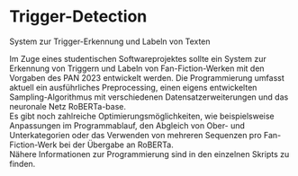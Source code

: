 # Trigger-Detection
System zur Trigger-Erkennung und Labeln von Texten

Im Zuge eines studentischen Softwareprojektes sollte ein System zur Erkennung von Triggern und Labeln von Fan-Fiction-Werken mit den Vorgaben des PAN 2023 entwickelt werden. Die Programmierung umfasst aktuell ein ausführliches Preprocessing, einen eigens entwickelten Sampling-Algorithmus mit verschiedenen Datensatzerweiterungen und das neuronale Netz RoBERTa-base. 
<br />Es gibt noch zahlreiche Optimierungsmöglichkeiten, wie beispielsweise Anpassungen im Programmablauf, den Abgleich von Ober- und Unterkategorien oder das Verwenden von mehreren Sequenzen pro Fan-Fiction-Werk bei der Übergabe an RoBERTa. 
<br />Nähere Informationen zur Programmierung sind in den einzelnen Skripts zu finden.
